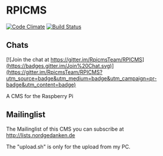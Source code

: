 RPICMS
======

[![Code Climate](https://codeclimate.com/github/RpicmsTeam/RPICMS/badges/gpa.svg)](https://codeclimate.com/github/RpicmsTeam/RPICMS) 
[![Build Status](https://travis-ci.org/RpicmsTeam/RPICMS.svg?branch=master)](https://travis-ci.org/RpicmsTeam/RPICMS)

Chats
-----
[![Join the chat at https://gitter.im/RpicmsTeam/RPICMS](https://badges.gitter.im/Join%20Chat.svg)](https://gitter.im/RpicmsTeam/RPICMS?utm_source=badge&utm_medium=badge&utm_campaign=pr-badge&utm_content=badge)

A CMS for the Raspberry Pi

Mailinglist
-----------
The Mailinglist of this CMS you can subscribe at http://lists.nordgedanken.de

The "upload.sh" is only for the upload from my PC.
